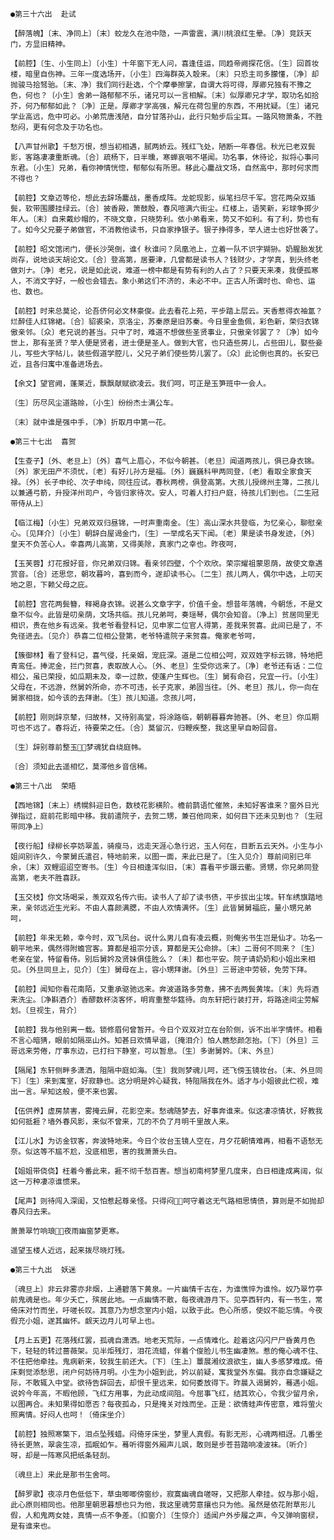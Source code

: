 <!-- { "loadSidebar": true } -->
    ●第三十六出  赴试

    【醉落魄】〔末、净同上〕〔末〕蛟龙久在池中隐，一声雷震，满川桃浪红生晕。〔净〕竞跃天门，方显旧精神。

    【前腔】〔生、小生同上〕〔小生〕十年窗下无人问，喜逢佳运，同趋帝阙探花信。〔生〕回首妆楼，暗里自伤神。三年一度选场开，〔小生〕四海群英入彀来。〔末〕只恐主司多朦懂，〔净〕却抛骏马拾驽骀。〔末、净〕我们同行赴选，个个摩拳擦掌，自谓大将可得，厚卿兄独有不豫之色，何也？〔小生〕舍弟一路郁郁不乐，诸兄可以一言相解。〔末〕似厚卿兄才学，取功名如拾芥，何乃郁郁如此？〔净〕正是。厚卿才学高强，解元在荷包里的东西，不用扰疑。〔生〕诸兄学业高远，危中可必。小弟荒唐浅陋，自分甘落孙山，此行只勉步后尘耳。一路风物萧条，不胜愁闷，更有何念及于功名也。

    【八声甘州歌】千愁万恨，想当初相遇，腻两娇云。残红飞处，陋断一年春信。秋光已老双鬓影，客路凄凄重断魂。〔合〕疏杨下，日半曛，寒蝉哀咽不堪闻。功名事，休待论，拟将心事问东君。〔小生〕兄弟，看你神情恍惚，郁郁似有所思。移此心鏖战文场，自然高中，那时何求而不得也？

    【前腔】文章迈等伦，想此去辞场鏖战，墨香成阵。龙蛇现影，纵笔扫尽千军。宫花两朵双插鬓，软带围腰挂绿云。〔合〕披香殿，箫鼓殷，春风喧满六街尘。红楼上，语笑新，彩球争掷少年人。〔末〕自来戴纱帽的，不晓文章，只晓势利。依小弟看来，势又不如利。有了利，势也有了。如今父兄要子弟做官，不消教他读书，只自家挣银子。银子挣得多，举人进士也好世袭了。

    【前腔】昭文馆闭门，便长沙哭倒，谁亻秋谁问？凤凰池上，立着一队不识字猢狲。奶腥胎发犹尚存，说地谈天胡论文。〔合〕登高第，居要津，几曾都是读书人？钱财少，才学真，到头终老做刘ナ。〔净〕老兄，说是如此说，难道一榜中都是有势有利的人占了？只要天来凑，我便孤寒人，不消文字好，一般也会错去。象小弟这们不济的，未必不中。正古人所谓时也、命也、运也、数也。

    【前腔】时来总莫论，论吾侪何必文林豪俊。此去看花上苑，平步踏上层云。天香惹得衣袖氲？烂醉佳人红锦裙。〔合〕貂裘染，京洛尘，苏秦原是旧苏秦。今日里金鱼佩，彩色新，荣归衣锦傲亲邻。〔众〕老兄说的甚当。只中了时，难道不想做些圣贤事业，只傲亲邻罢了？〔净〕如今世上，那有圣贤？举人便是贤者，进士便是圣人。做到大官，也只造些房儿，占些田儿，娶些妾儿，写些大字帖儿，装些假道学腔儿，父兄子弟们使些势儿罢了。〔众〕此论倒也真的。长安已近，且各归寓中准备进场去。

    【余文】望官阙，蓬莱近，飘飘献赋欲凌云。我们呵，可正是玉笋班中一会人。

    〔生〕历尽风尘道路赊，〔小生〕纷纷杰士满公车。

    〔末〕就中谁是强中手，〔净〕折取月中第一花。

    ●第三十七出  喜贺

    【生查子】〔外、老旦上〕〔外〕喜气上眉心，不似今朝甚。〔老旦〕闻道两孩儿，俱已身衣锦。〔外〕家无田产不须忧，〔老〕有好儿孙方是福。〔外〕巍巍科甲两同登，〔老〕看取全家食天禄。〔外〕长子申纶、次子申纯，同往应试。春秋两榜，俱登高第。大孩儿授绵州主簿，二孩儿以兼通弓箭，升授洋州司户，今皆归家待次。安人，可着人打扫户庭，待孩儿们到也。〔二生冠带侍从上〕

    【临江梅】〔小生〕兄弟双双归昼锦，一时声重南金。〔生〕高山深水共登临，为忆亲心，聊慰亲心。〔见拜介〕〔小生〕朝辞白屋谒金门，〔生〕一举成名天下闻。〔老〕果是读书身发迹，〔外〕皇天不负苦心人。幸喜两儿高第，又得美除，真家门之幸也。昨夜呵，

    【玉芙蓉】灯花报好音，你兄弟双归锦。看亲邻四壁，个个欢欣。荣宗耀祖蒙恩荫，故使文章遇赏音。〔合〕还思您，朝攻暮吟，喜到而今，遂却读书心。〔二生〕孩儿两人，偶尔中选，上叨天地之恩，下赖父母之庇。

    【前腔】宫花两鬓簪，释褐身衣锦。说甚么文章字字，价值千金。想昔年落魄，今朝恁，不是文章不似今。此皆是叨亲荫，文场共临。孩儿兄弟呵，奏瑶琴，偶尔会知音。〔净上〕贫居同里无相识，贵在他乡有远亲。我老爷看登科记，见申家二位官人得第，差我来贺喜。此间已是了，不免径进去。〔见介〕恭喜二位相公登第，老爷特遣院子来贺喜。俺家老爷呵，

    【簇御林】看了登科记，喜气侵，托亲姻，宠庇深。道是二位相公呵，双双姓字标云锦，特地把青鸾任。捧泥金，拦门贺喜，表取故人心。〔外、老旦〕生受你远来了。〔净〕老爷还有话：二位相公，虽已荣授，如瓜期未及，幸一过款，使蓬户生辉也。〔生〕舅有命召，兄宜一行。〔小生〕父母在，不远游，然舅妗所命，亦不可违，长子克家，弟固当往。〔外、老旦〕孩儿，你一向在舅家相拢，如今该的去拜谢。〔生〕孩儿知道。念孩儿呵，

    【前腔】刚则辞京辇，归故林，又待别高堂，将涂路临，朝朝暮暮奔驰甚。〔外、老旦〕你瓜期可也不远了。春将近，待要荣之任。〔合〕莫留沉，归鞭疾整，我这里早自盼回音。

    〔生〕辞别尊前整玉，梦魂犹自绕庭帏。

    〔合〕须知此去遥相忆，莫滞他乡音信稀。

    ●第三十八出  荣晤

    【西地锦】〔末上〕绣幌斜迎日色，数枝花影横阶。檐前鹊语忙催煞，未知好客谁来？窗外日光弹指过，庭前花影暗中移。我前遣院子，去贺二甥，兼召他同来，如何目下还未见到也？〔生冠带同净上〕

    【夜行船】绿柳长亭妨翠盖，骑瘦马，远走天涯心急行迟，玉人何在，目断五云天外。小生与小姐间别许久，今蒙舅氏遣召，特地前来，以图一面，来此已是了。〔生入见介〕尊前间别已年余，〔末〕双鲤迢迢空寄书。〔生〕今日相逢浑似旧，〔末〕喜看平步蹑云衢。贤甥，你兄弟同登高第，老夫不胜喜跃。

    【玉交枝】你文场喝采，羡双双名传六街。读书人了却了读书债，平步拔出尘埃。轩车绣旗踏地来，亲邻远近生光彩。不由人喜颜满腮，不由人欢情满怀。〔生〕此皆舅舅福庇，量小甥兄弟呵，

    【前腔】年来无赖，幸今时，双飞凤台。说什么男儿自有凌云概，则俺劣书生岂是仙才。功名一朝平地来，偶然得附蟾宫客。算都是祖宗分该，算都是天公命排。〔末〕二哥何不同来？〔生〕老亲在堂，特留看侍。别后舅妗及贤妹俱佳胜么？〔未〕都也平安。院子请奶奶和小姐出来相见。〔外旦同旦上，见介〕〔生〕舅母在上，容小甥拜谢。〔外旦〕三哥途中劳顿，免劳下拜。

    【前腔】闻知你看花南陌，又重承驱驰远来。奔波道路多劳惫，拂不去两鬓黄埃。〔末〕先将酒来洗尘。〔净斟酒介〕香醪数杯浇客怀，明宵重整华筵待。向东轩把行装打开，将路途间尘劳解划。〔旦视生，背介〕

    【前腔】我与他别离一载。锁修眉何曾暂开。今日个双双对立在台阶侧，诉不出半字情怀。相看不言心暗猜，眼前如隔巫山外。知甚日欢情早谐，〔掩泪介〕怕人瞧愁颜怎抬。〔下〕〔外旦〕三哥远来劳倦，厅事东边，已打扫下静室，可以暂息。〔生〕多谢舅妗。〔末、外旦〕

    【隔尾】东轩侧畔多潇洒，阻隔中庭如海。〔生〕我则梦魂儿呵，还飞傍玉镜妆台。〔末、外旦同下〕〔生〕来到寓室，好寂静也。这分明是妗心疑我，特阻隔我在外。适才与小姐彼此伫视，难出一言。早知这般，便不来也罢。

    【伍供养】虚房禁害，雾掩云屏，花影空来。愁魂随梦去，好事奔谁来。似这凄凉情状，好教我如何抵捱？墙外春风影，来似不曾来，兀的不负了月明千里故人来。

    【江儿水】为访金钗客，奔波特地来。今日个妆台玉镜人空在，月夕花朝情难再，相看不语愁无奈。似这等不尴不尬，没底相思，害的我萧萧头白。

    【姐姐带侥侥】枉着今番此来，捱不彻千愁百害。想当初南柯梦里几度来，白日相逢成离阔，似这一万种凄凉谁惯来。

    【尾声】则待闯入深闺，又怕惹起尊亲怪。只得闷呵守着这无气路相思情债，算则是不如抛却春风归去来。

    萧萧翠竹响琅，夜雨幽窗梦更寒。

    遥望玉楼人近远，起来拨尽晓灯残。

    ●第三十九出  妖迷

    〔魂旦上〕非云非雾亦非烟，上通碧落下黄泉。一片幽情千古在，为谁憔悴为谁怜。奴乃翠竹亭前鬼魂是也。年少夭亡，殡居此地。一点幽情不散，每夜魂游月下。见亭西轩内，有一书生，常倚床对竹而坐，吁嗟长叹。其意乃为想念室内小姐，以致于此。色心所感，使奴不能忘情。今夜假充小姐，遂其幽怀。觑天边月儿可早上也。

    【月上五更】花落残红罢，孤魂自潇洒。地老天荒际，一点情难化。趁着这闪闪尸尸昏黄月色下，轻轻的转过蔷薇架。见半炬残灯，泪花流蜡，伴着个俊脸儿书生幽凄煞。惹的俺心魂不住、不住把他牵挂。鬼病新来，较我生前还大。〔下〕〔生上〕蕈展湘纹浪欲生，幽人多感梦难成。倚床剩觉添愁思，闭户何妨待月明。小生为小姐到此，妗以前疑，寓我堂外东偏。我亦自念嫌疑之际，不敢辄入中堂。欲待告辞回去，却恨千里远来，如何委放得下。昨晨入谒舅妗，蓦遇小姐。说妗今年高，不暇他顾，飞红方用事，为此动成间阻。今屈事飞红，结其欢心，令我少留月余，以图再合。未知果得如愿否？每夜孤ゐ，只是掩关对烛而坐。正是：欲倩蛙声传密意，难将萤火照离情。好闷人也呵！〔倚床坐介〕

    【前腔】独照寒檠下，泪点坠残蜡。闷倚牙床坐，梦里人真假。有影无形，心魂两相迓。几番坐待长更煞，翠衾生凉，孤眠如乍。蓦听得窗外厢声儿飒，敢则是步苍苔踏响凌波袜。〔听介〕呀，却是一阵寒风把纸条轻刮。

    〔魂旦上〕来此是那书生舍呵。

    【醉罗歌】夜凉月色低低下，草虫唧唧傍窗纱，寂寞幽魂自嗟呀，又把那人牵挂。奴与那小姐，此心原则相同也。他那里朝思暮想也只为他，我这里魂劳意攘也只为他。虽然是依花附草形儿假，人和鬼两女娃，真情一点不争差。〔扣窗介〕〔生惊介〕适闻户外步履之声，今又弹响窗棂，是有谁来也。

